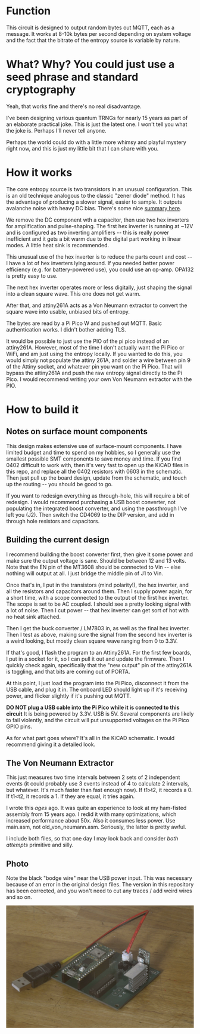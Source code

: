 # Function

This circuit is designed to output random bytes out MQTT, each as a message. It works at 8-10k bytes per second depending on system voltage and the fact that the bitrate of the entropy source is variable by nature.

# What? Why? You could just use a seed phrase and standard cryptography

Yeah, that works fine and there's no real disadvantage.

I've been designing various quantum TRNGs for nearly 15 years as part of an elaborate practical joke. This is just the latest one. I won't tell you what the joke is. Perhaps I'll never tell anyone. 

Perhaps the world could do with a little more whimsy and playful mystery right now, and this is just my little bit that I can share with you.

# How it works

The core entropy source is two transistors in an unusual configuration. This is an old technique analogous to the classic "zener diode" method. It has the advantage of producing a slower signal, easier to sample.
It outputs avalanche noise with heavy DC bias. There's some nice [summary here](http://www.reallyreallyrandom.com/zener/why-its-random/index.html).

We remove the DC component wth a capacitor, then use two hex inverters for amplification and pulse-shaping. The first hex inverter is running at ~12V and is configured as two inverting amplifiers -- this is really power inefficient and it gets a bit warm due to the digital part working in linear modes. A little heat sink is recommended. 

This unusual use of the hex inverter is to reduce the parts count and cost -- I have a lot of hex inverters lying around. If you needed better power efficiency (e.g. for battery-powered use), you could use an op-amp. OPA132 is pretty easy to use.

The next hex inverter operates more or less digitally, just shaping the signal into a clean square wave. This one does not get warm.

After that, and attiny261A acts as a Von Neumann extractor to convert the square wave into usable, unbiased bits of entropy. 

The bytes are read by a Pi Pico W and pushed out MQTT. Basic authentication works. I didn't bother adding TLS.

It would be possible to just use the PIO of the pi pico instead of an attiny261A. However, most of the time I don't actually want the Pi Pico or WiFi, and am just using the entropy locally. If you wanted to do this, you would simply not populate the attiny 261A, and solder a wire between pin 9 of the Attiny socket, and whatever pin you want on the Pi Pico. That will bypass the attiny261A and push the raw entropy signal directly to the Pi Pico. I would recommend writing your own Von Neumann extractor with the PIO.

# How to build it

## Notes on surface mount components

This design makes extensive use of surface-mount components. I have limited budget and time to spend on my hobbies, so I generally use the smallest possible SMT components to save money and time. If you find 0402 difficult to work with, then it's very fast to open up the KiCAD files in this repo, and replace all the 0402 resistors with 0603 in the schematic. Then just pull up the board design, update from the schematic, and touch up the routing -- you should be good to go.

If you want to redesign everything as through-hole, this will require a bit of redesign. I would recommend purchasing a USB boost converter, not populating the integrated boost converter, and using the passthrough I've left you (J2). Then switch the CD4069 to the DIP version, and add in through hole resistors and capacitors. 

## Building the current design

I recommend building the boost converter first, then give it some power and make sure the output voltage is sane. Should be between 12 and 13 volts. Note that the EN pin of the MT3608 should be connected to Vin -- else nothing will output at all. I just bridge the middle pin of J1 to Vin.

Once that's in, I put in the transistors (mind polarity!), the hex inverter, and all the resistors and capacitors around them. Then I supply power again, for a short time, with a scope connected to the output of the first hex inverter. The scope is set to be AC coupled. I should see a pretty looking signal with a lot of noise. Then I cut power -- that hex inverter can get sort of hot with no heat sink attached.

Then I get the buck converter / LM7803 in, as well as the final hex inverter. Then I test as above, making sure the signal from the second hex inverter is a weird looking, but mostly clean square wave ranging from 0 to 3.3V.

If that's good, I flash the program to an Attiny261A. For the first few boards, I put in a socket for it, so I can pull it out and update the firmware. Then I quickly check again, specifically that the "new output" pin of the attiny261A is toggling, and that bits are coming out of PORTA.

At this point, I just load the program into the Pi Pico, disconnect it from the USB cable, and plug it in. The onboard LED should light up if it's receiving power, and flicker slightly if it's pushing out MQTT.

**DO NOT plug a USB cable into the Pi Pico while it is connected to this circuit** It is being powered by 3.3V. USB is 5V. Several components are likely to fail violently, and the circuit will put unsupported voltages on the Pi Pico GPIO pins.

As for what part goes where? It's all in the KiCAD schematic. I would recommend giving it a detailed look.

## The Von Neumann Extractor

This just measures two time intervals between 2 sets of 2 independent events (it could probably use 3 events instead of 4 to calculate 2 intervals, but whatever. It's much faster than fast enough now). If t1>t2, it records a 0. If t1<t2, it records a 1. If they are equal, it tries again.

I wrote this *ages* ago. It was quite an experience to look at my ham-fisted assembly from 15 years ago. I redid it with many optimizations, which increased performance about 50x. Also it consumes less power. Use main.asm, not old_von_neumann.asm. Seriously, the latter is pretty awful.

I include both files, so that one day I may look back and consider *both attempts* primitive and silly.

## Photo

Note the black "bodge wire" near the USB power input. This was necessary because of an error in the original design files. The version in this repository has been corrected, and you won't need to cut any traces / add weird wires and so on.

![photo of the trng](https://raw.githubusercontent.com/seanboyce/trng/refs/heads/main/qtrng2.jpg)
